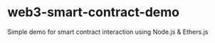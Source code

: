 # web3-smart-contract-demo
Simple demo for smart contract interaction using Node.js &amp; Ethers.js
